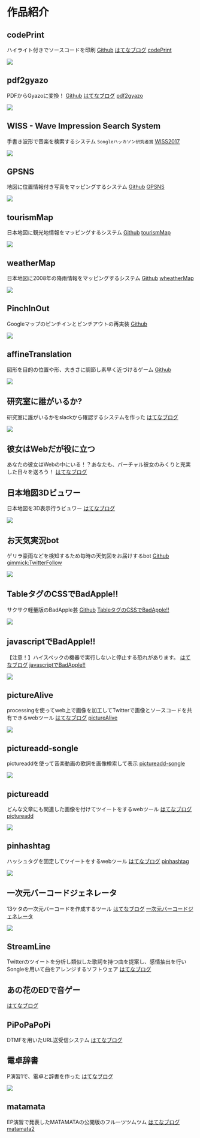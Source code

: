 # 作品紹介

## codePrint
ハイライト付きでソースコードを印刷
[Github](https://github.com/matatsuna/codeprint)
[はてなブログ](https://matatsuna.hatenablog.com/entry/2018/10/14/225715)
[codePrint](https://service.matatsuna.net/codeprint/)

![](https://i.gyazo.com/b42be61be7f3762df141844efaae27d8.png)

## pdf2gyazo
PDFからGyazoに変換！
[Github](https://github.com/matatsuna/pdf2gyazo)
[はてなブログ](http://matatsuna.hatenablog.com/entry/2018/02/04/014139)
[pdf2gyazo](https://pdf2gyazo.azurewebsites.net/)

![](https://i.gyazo.com/dafb91d61a10a2607a8c1ecbb18e3bda.png)

## WISS - Wave Impression Search System
手書き波形で音楽を検索するシステム `Songleハッカソン研究者賞`
[WISS2017](http://matayoshi.nkmr.io/work/WISS2017/)

![](https://i.gyazo.com/501c36374ee06717b5da041fe56cb2db.png)

## GPSNS
地図に位置情報付き写真をマッピングするシステム
[Github](https://github.com/matatsuna/GPSNS)
[GPSNS](https://service.matatsuna.net/gpsns)

![](https://i.gyazo.com/49d79bd1905898412ef9c736ff420fff.jpg)

## tourismMap
日本地図に観光地情報をマッピングするシステム
[Github](https://github.com/matatsuna/tourismMap)
[tourismMap](https://tourism.matatsuna.net/)

![](img/9e00da288a55d2cab5828b90f9eeb51f.png)

## weatherMap
日本地図に2008年の降雨情報をマッピングするシステム 
[Github](https://github.com/matatsuna/weatherMap)
[wheatherMap](http://weather.matatsuna.net/)

![](img/335d6b0ccf04f53478bc38a9e09f5aa5.png)

## PinchInOut
Googleマップのピンチインとピンチアウトの再実装
[Github](https://github.com/matatsuna/PinchInOut)

![](img/pinchinout.png)

## affineTranslation
図形を目的の位置や形、大きさに調節し素早く近づけるゲーム
[Github](https://github.com/matatsuna/affineTranslation)

![](img/affinetranslation.PNG)

## 研究室に誰がいるか?
研究室に誰がいるかをslackから確認するシステムを作った
[はてなブログ](http://matatsuna.hatenablog.com/entry/2017/04/17/120534)

![](img/20170417120424.png)

## 彼女はWebだが役に立つ
あなたの彼女はWebの中にいる！？あなたも、バーチャル彼女のみくりと充実した日々を送ろう！
[はてなブログ](http://matatsuna.hatenablog.com/entry/2017/01/31/121526)
[](https://youtu.be/6FC0aPO2AUs)

## 日本地図3Dビュワー
日本地図を3D表示行うビュワー
[はてなブログ](http://matatsuna.hatenablog.com/entry/2017/01/31/151847)

![](img/4a1ec9050069de9c3843312edfb5aca1.png)

## お天気実況bot
ゲリラ豪雨などを検知するため毎時の天気図をお届けするbot
[Github](https://github.com/matatsuna/radar_nowcast)
[gimmick:TwitterFollow](@radar_nowcast)

![](img/4fe206ae5ebbe59ec88b9b5343787c5d.png)

## TableタグのCSSでBadApple!!
サクサク軽量版のBadApple芸
[Github](https://github.com/matatsuna/badapple)
[TableタグのCSSでBadApple!!](https://service.matatsuna.net/badapple/)

![](https://i.gyazo.com/78f5fe0060ef5156d071adeda35e29d2.gif)

## javascriptでBadApple!!
【注意！】ハイスペックの機器で実行しないと停止する恐れがあります。
[はてなブログ](http://matatsuna.hatenablog.com/entry/2016/10/19/151337)
[javascriptでBadApple!!](https://service.matatsuna.net/badapple-old/)

![](img/2f0bc10d4e0ea58ede404b3c8163b137.png)

## pictureAlive
processingを使ってweb上で画像を加工してTwitterで画像とソースコードを共有できるwebツール
[はてなブログ](http://matatsuna.hatenablog.com/entry/2016/06/28/113808)
[pictureAlive](https://nkmr.io/picturealive/)

![](img/CkmVQGzUoAEmnOR.jpg)

## pictureadd-songle
pictureaddを使って音楽動画の歌詞を画像検索して表示
[pictureadd-songle](https://service.matatsuna.net/pictureadd-songle)

![](https://i.gyazo.com/d5c7b6e43c6935dfa8171868c6c1c165.jpg)

## pictureadd
どんな文章にも関連した画像を付けてツイートをするwebツール
[はてなブログ](http://matatsuna.hatenablog.com/entry/2016/06/24/110705)
[pictureadd](https://pictureadd.matatsuna.net)

![](img/17a0dfd56b484cdb741e897e57da0fc7.png)

## pinhashtag
ハッシュタグを固定してツイートをするwebツール
[はてなブログ](http://matatsuna.hatenablog.com/entry/2016/06/15/005523)
[pinhashtag](https://service.matatsuna.net/pinhashtag)

![](img/976cb4a35495cc9b468e978835da9176.png)

## 一次元バーコードジェネレータ
13ケタの一次元バーコードを作成するツール
[はてなブログ](http://matatsuna.hatenablog.com/entry/2016/05/03/232514)
[一次元バーコードジェネレータ](https://service.matatsuna.net/barcode/)

![](img/e5eabe4faf1ae552e50b86cb06ea1238.png)

## StreamLine
Twitterのツイートを分析し類似した歌詞を持つ曲を提案し、感情抽出を行いSongleを用いて曲をアレンジするソフトウェア
[はてなブログ](http://matatsuna.hatenablog.com/entry/2016/01/30/160001)
[](https://www.youtube.com/watch?v=0ASzY7VCMZI)

## あの花のEDで音ゲー
[はてなブログ](http://matatsuna.hatenablog.com/entry/2015/10/14/001405)

## PiPoPaPoPi
DTMFを用いたURL送受信システム
[はてなブログ](http://matatsuna.hatenablog.com/entry/2015/08/22/045450)
[](https://www.youtube.com/watch?v=jGUGMbd3IIU)

## 電卓辞書
P演習1で、電卓と辞書を作った
[はてなブログ](http://matatsuna.hatenablog.com/entry/2015/08/03/020713)

![](img/20150803013051.jpg)

## matamata
EP演習で発表したMATAMATAの公開版のフルーツツムツム
[はてなブログ](http://matatsuna.hatenablog.com/entry/2015/10/28/185413)
[matamata2](http://matamata.azurewebsites.net)
[](https://www.youtube.com/watch?v=30ETiARqLps)

